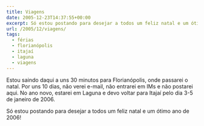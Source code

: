```yaml
---
title: Viagens
date: 2005-12-23T14:37:55+00:00
excerpt: Só estou postando para desejar a todos um feliz natal e um ótimo ano de 2006!
url: /2005/12/viagens/
tags:
  - férias
  - florianópolis
  - itajaí
  - laguna
  - viagens
---
```


Estou saindo daqui a uns 30 minutos para Florianópolis, onde passarei o natal. Por uns 10 dias, não verei e-mail, não entrarei em IMs e não postarei aqui. No ano novo, estarei em Laguna e devo voltar para Itajaí pelo dia 3-5 de janeiro de 2006.

Só estou postando para desejar a todos um feliz natal e um ótimo ano de 2006!
